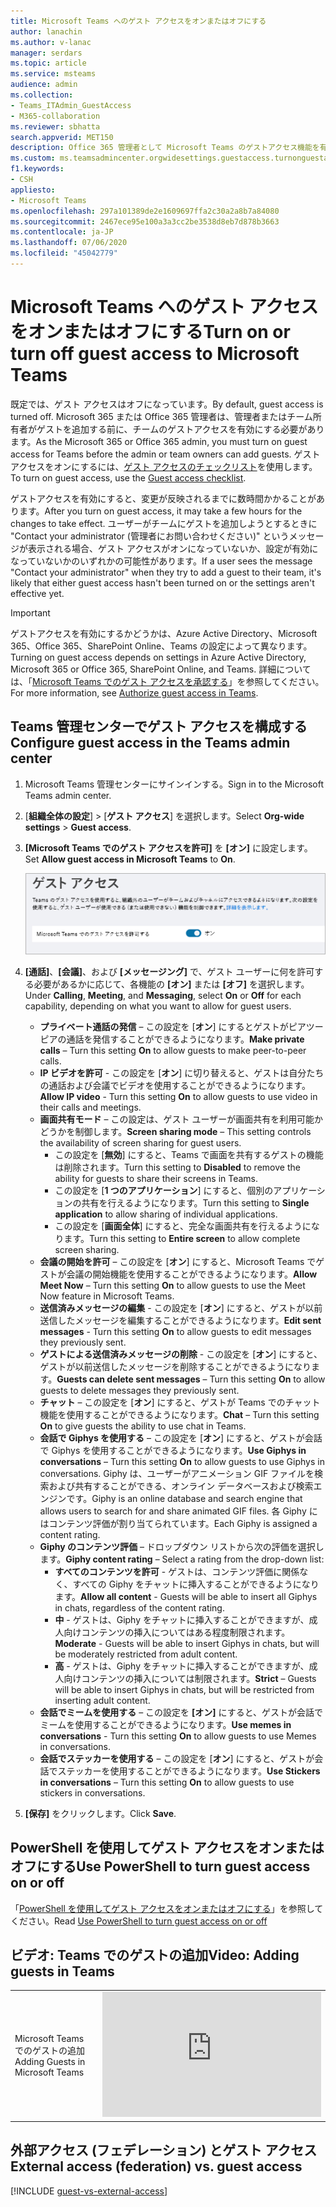 ```yaml
---
title: Microsoft Teams へのゲスト アクセスをオンまたはオフにする
author: lanachin
ms.author: v-lanac
manager: serdars
ms.topic: article
ms.service: msteams
audience: admin
ms.collection:
- Teams_ITAdmin_GuestAccess
- M365-collaboration
ms.reviewer: sbhatta
search.appverid: MET150
description: Office 365 管理者として Microsoft Teams のゲストアクセス機能を有効または無効にする方法について説明します。
ms.custom: ms.teamsadmincenter.orgwidesettings.guestaccess.turnonguestaccessarticle
f1.keywords:
- CSH
appliesto:
- Microsoft Teams
ms.openlocfilehash: 297a101389de2e1609697ffa2c30a2a8b7a84080
ms.sourcegitcommit: 2467ece95e100a3a3cc2be3538d8eb7d878b3663
ms.contentlocale: ja-JP
ms.lasthandoff: 07/06/2020
ms.locfileid: "45042779"
---
```

<a name="turn-on-or-turn-off-guest-access-to-microsoft-teams"></a><span data-ttu-id="62200-103">Microsoft Teams へのゲスト アクセスをオンまたはオフにする</span><span class="sxs-lookup"><span data-stu-id="62200-103">Turn on or turn off guest access to Microsoft Teams</span></span>
===================================================

<span data-ttu-id="62200-104">既定では、ゲスト アクセスはオフになっています。</span><span class="sxs-lookup"><span data-stu-id="62200-104">By default, guest access is turned off.</span></span> <span data-ttu-id="62200-105">Microsoft 365 または Office 365 管理者は、管理者またはチーム所有者がゲストを追加する前に、チームのゲストアクセスを有効にする必要があります。</span><span class="sxs-lookup"><span data-stu-id="62200-105">As the Microsoft 365 or Office 365 admin, you must turn on guest access for Teams before the admin or team owners can add guests.</span></span> <span data-ttu-id="62200-106">ゲスト アクセスをオンにするには、[ゲスト アクセスのチェックリスト](guest-access-checklist.md)を使用します。</span><span class="sxs-lookup"><span data-stu-id="62200-106">To turn on guest access, use the [Guest access checklist](guest-access-checklist.md).</span></span> 

<span data-ttu-id="62200-107">ゲストアクセスを有効にすると、変更が反映されるまでに数時間かかることがあります。</span><span class="sxs-lookup"><span data-stu-id="62200-107">After you turn on guest access, it may take a few hours for the changes to take effect.</span></span> <span data-ttu-id="62200-108">ユーザーがチームにゲストを追加しようとするときに "Contact your administrator (管理者にお問い合わせください)" というメッセージが表示される場合、ゲスト アクセスがオンになっていないか、設定が有効になっていないかのいずれかの可能性があります。</span><span class="sxs-lookup"><span data-stu-id="62200-108">If a user sees the message "Contact your administrator" when they try to add a guest to their team, it's likely that either guest access hasn't been turned on or the settings aren't effective yet.</span></span>

> [!IMPORTANT]
> <span data-ttu-id="62200-109">ゲストアクセスを有効にするかどうかは、Azure Active Directory、Microsoft 365、Office 365、SharePoint Online、Teams の設定によって異なります。</span><span class="sxs-lookup"><span data-stu-id="62200-109">Turning on guest access depends on settings in Azure Active Directory, Microsoft 365 or Office 365, SharePoint Online, and Teams.</span></span> <span data-ttu-id="62200-110">詳細については、「[Microsoft Teams でのゲスト アクセスを承認する](Teams-dependencies.md)」を参照してください。</span><span class="sxs-lookup"><span data-stu-id="62200-110">For more information, see [Authorize guest access in Teams](Teams-dependencies.md).</span></span>



## <a name="configure-guest-access-in-the-teams-admin-center"></a><span data-ttu-id="62200-111">Teams 管理センターでゲスト アクセスを構成する</span><span class="sxs-lookup"><span data-stu-id="62200-111">Configure guest access in the Teams admin center</span></span>

1. <span data-ttu-id="62200-112">Microsoft Teams 管理センターにサインインする。</span><span class="sxs-lookup"><span data-stu-id="62200-112">Sign in to the Microsoft Teams admin center.</span></span>

2. <span data-ttu-id="62200-113">[**組織全体の設定**] > [**ゲスト アクセス**] を選択します。</span><span class="sxs-lookup"><span data-stu-id="62200-113">Select **Org-wide settings** > **Guest access**.</span></span>

3. <span data-ttu-id="62200-114">**[Microsoft Teams でのゲスト アクセスを許可]** を **[オン]** に設定します。</span><span class="sxs-lookup"><span data-stu-id="62200-114">Set **Allow guest access in Microsoft Teams** to **On**.</span></span>

    ![<span data-ttu-id="62200-115">ゲスト アクセスの許可の切り替えをオンに設定する</span><span class="sxs-lookup"><span data-stu-id="62200-115">Allow guest access switch set to On</span></span> ](media/set-up-guests-image1.png)

4. <span data-ttu-id="62200-116">**[通話]**、**[会議]**、および **[メッセージング]** で、ゲスト ユーザーに何を許可する必要があるかに応じて、各機能の **[オン]** または **[オフ]** を選択します。</span><span class="sxs-lookup"><span data-stu-id="62200-116">Under **Calling**, **Meeting**, and **Messaging**, select **On** or **Off** for each capability, depending on what you want to allow for guest users.</span></span>

      - <span data-ttu-id="62200-117">**プライベート通話の発信** – この設定を [**オン**] にするとゲストがピアツーピアの通話を発信することができるようになります。</span><span class="sxs-lookup"><span data-stu-id="62200-117">**Make private calls** – Turn this setting **On** to allow guests to make peer-to-peer calls.</span></span>
      - <span data-ttu-id="62200-118">**IP ビデオを許可** - この設定を [**オン**] に切り替えると、ゲストは自分たちの通話および会議でビデオを使用することができるようになります。</span><span class="sxs-lookup"><span data-stu-id="62200-118">**Allow IP video** - Turn this setting **On** to allow guests to use video in their calls and meetings.</span></span>
      - <span data-ttu-id="62200-119">**画面共有モード** – この設定は、ゲスト ユーザーが画面共有を利用可能かどうかを制御します。</span><span class="sxs-lookup"><span data-stu-id="62200-119">**Screen sharing mode** – This setting controls the availability of screen sharing for guest users.</span></span> 
          - <span data-ttu-id="62200-120">この設定を [**無効**] にすると、Teams で画面を共有するゲストの機能は削除されます。</span><span class="sxs-lookup"><span data-stu-id="62200-120">Turn this setting to **Disabled** to remove the ability for guests to share their screens in Teams.</span></span> 
          - <span data-ttu-id="62200-121">この設定を [**1 つのアプリケーション**] にすると、個別のアプリケーションの共有を行えるようになります。</span><span class="sxs-lookup"><span data-stu-id="62200-121">Turn this setting to **Single application** to allow sharing of individual applications.</span></span> 
          - <span data-ttu-id="62200-122">この設定を [**画面全体**] にすると、完全な画面共有を行えるようになります。</span><span class="sxs-lookup"><span data-stu-id="62200-122">Turn this setting to **Entire screen** to allow complete screen sharing.</span></span>
      - <span data-ttu-id="62200-123">**会議の開始を許可** – この設定を [**オン**] にすると、Microsoft Teams でゲストが会議の開始機能を使用することができるようになります。</span><span class="sxs-lookup"><span data-stu-id="62200-123">**Allow Meet Now** – Turn this setting **On** to allow guests to use the Meet Now feature in Microsoft Teams.</span></span>
      - <span data-ttu-id="62200-124">**送信済みメッセージの編集** - この設定を [**オン**] にすると、ゲストが以前送信したメッセージを編集することができるようになります。</span><span class="sxs-lookup"><span data-stu-id="62200-124">**Edit sent messages** - Turn this setting **On** to allow guests to edit messages they previously sent.</span></span>
      - <span data-ttu-id="62200-125">**ゲストによる送信済みメッセージの削除** - この設定を [**オン**] にすると、ゲストが以前送信したメッセージを削除することができるようになります。</span><span class="sxs-lookup"><span data-stu-id="62200-125">**Guests can delete sent messages** – Turn this setting **On** to allow guests to delete messages they previously sent.</span></span>
      - <span data-ttu-id="62200-126">**チャット** – この設定を [**オン**] にすると、ゲストが Teams でのチャット機能を使用することができるようになります。</span><span class="sxs-lookup"><span data-stu-id="62200-126">**Chat** – Turn this setting **On** to give guests the ability to use chat in Teams.</span></span>
      - <span data-ttu-id="62200-127">**会話で Giphys を使用する** – この設定を [**オン**] にすると、ゲストが会話で Giphys を使用することができるようになります。</span><span class="sxs-lookup"><span data-stu-id="62200-127">**Use Giphys in conversations** – Turn this setting **On** to allow guests to use Giphys in conversations.</span></span> <span data-ttu-id="62200-128">Giphy は、ユーザーがアニメーション GIF ファイルを検索および共有することができる、オンライン データベースおよび検索エンジンです。</span><span class="sxs-lookup"><span data-stu-id="62200-128">Giphy is an online database and search engine that allows users to search for and share animated GIF files.</span></span> <span data-ttu-id="62200-129">各 Giphy にはコンテンツ評価が割り当てられています。</span><span class="sxs-lookup"><span data-stu-id="62200-129">Each Giphy is assigned a content rating.</span></span>
      - <span data-ttu-id="62200-130">**Giphy のコンテンツ評価** –  ドロップダウン リストから次の評価を選択します。</span><span class="sxs-lookup"><span data-stu-id="62200-130">**Giphy content rating** –  Select a rating from the drop-down list:</span></span>
          - <span data-ttu-id="62200-131">**すべてのコンテンツを許可** - ゲストは、コンテンツ評価に関係なく、すべての Giphy をチャットに挿入することができるようになります。</span><span class="sxs-lookup"><span data-stu-id="62200-131">**Allow all content** - Guests will be able to insert all Giphys in chats, regardless of the content rating.</span></span>
          - <span data-ttu-id="62200-132">**中** - ゲストは、Giphy をチャットに挿入することができますが、成人向けコンテンツの挿入についてはある程度制限されます。</span><span class="sxs-lookup"><span data-stu-id="62200-132">**Moderate** - Guests will be able to insert Giphys in chats, but will be moderately restricted from adult content.</span></span>
          - <span data-ttu-id="62200-133">**高** - ゲストは、Giphy をチャットに挿入することができますが、成人向けコンテンツの挿入については制限されます。</span><span class="sxs-lookup"><span data-stu-id="62200-133">**Strict** – Guests will be able to insert Giphys in chats, but will be restricted from inserting adult content.</span></span>
      - <span data-ttu-id="62200-134">**会話でミームを使用する** – この設定を **[オン]** にすると、ゲストが会話でミームを使用することができるようになります。</span><span class="sxs-lookup"><span data-stu-id="62200-134">**Use memes in conversations** - Turn this setting **On** to allow guests to use Memes in conversations.</span></span>
      - <span data-ttu-id="62200-135">**会話でステッカーを使用する** – この設定を [**オン**] にすると、ゲストが会話でステッカーを使用することができるようになります。</span><span class="sxs-lookup"><span data-stu-id="62200-135">**Use Stickers in conversations** – Turn this setting **On** to allow guests to use stickers in conversations.</span></span> 

5. <span data-ttu-id="62200-136">**[保存]** をクリックします。</span><span class="sxs-lookup"><span data-stu-id="62200-136">Click **Save**.</span></span>

## <a name="use-powershell-to-turn-guest-access-on-or-off"></a><span data-ttu-id="62200-137">PowerShell を使用してゲスト アクセスをオンまたはオフにする</span><span class="sxs-lookup"><span data-stu-id="62200-137">Use PowerShell to turn guest access on or off</span></span>

<span data-ttu-id="62200-138">「[PowerShell を使用してゲスト アクセスをオンまたはオフにする](guest-access-PowerShell.md#use-powershell-to-turn-guest-access-on-or-off)」を参照してください。</span><span class="sxs-lookup"><span data-stu-id="62200-138">Read [Use PowerShell to turn guest access on or off](guest-access-PowerShell.md#use-powershell-to-turn-guest-access-on-or-off)</span></span>


## <a name="video-adding-guests-in-teams"></a><span data-ttu-id="62200-139">ビデオ: Teams でのゲストの追加</span><span class="sxs-lookup"><span data-stu-id="62200-139">Video: Adding guests in Teams</span></span>

|  |  |
|---------|---------|
| <span data-ttu-id="62200-140">Microsoft Teams でのゲストの追加</span><span class="sxs-lookup"><span data-stu-id="62200-140">Adding Guests in Microsoft Teams</span></span>   | <iframe width="350" height="200" src="https://www.youtube.com/embed/1daMBDyBLZc" frameborder="0" allowfullscreen></iframe>   | 


## <a name="external-access-federation-vs-guest-access"></a><span data-ttu-id="62200-141">外部アクセス (フェデレーション) とゲスト アクセス</span><span class="sxs-lookup"><span data-stu-id="62200-141">External access (federation) vs. guest access</span></span>

[!INCLUDE [guest-vs-external-access](includes/guest-vs-external-access.md)]